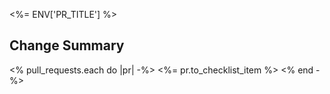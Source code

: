 <%= ENV['PR_TITLE'] %>

## Change Summary

<% pull_requests.each do |pr| -%>
<%= pr.to_checklist_item %>
<% end -%>
